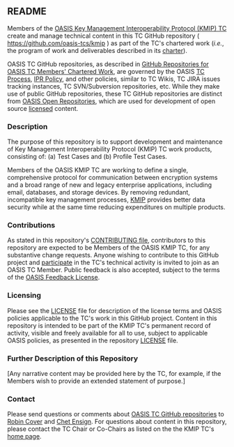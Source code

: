 <div>
<h2>README</h2>

<p>Members of the <a href="https://www.oasis-open.org/committees/kmip/">OASIS Key Management Interoperability Protocol (KMIP) TC</a> create and manage technical content in this TC GitHub repository ( <a href="https://github.com/oasis-tcs/kmip">https://github.com/oasis-tcs/kmip</a> ) as part of the TC's chartered work (<i>i.e.</i>, the program of work and deliverables described in its <a href="https://www.oasis-open.org/committees/kmip/charter.php">charter</a>).</p>

<p>OASIS TC GitHub repositories, as described in <a href="https://www.oasis-open.org/resources/tcadmin/github-repositories-for-oasis-tc-members-chartered-work">GitHub Repositories for OASIS TC Members' Chartered Work</a>, are governed by the OASIS <a href="https://www.oasis-open.org/policies-guidelines/tc-process">TC Process</a>, <a href="https://www.oasis-open.org/policies-guidelines/ipr">IPR Policy</a>, and other policies, similar to TC Wikis, TC JIRA issues tracking instances, TC SVN/Subversion repositories, etc.  While they make use of public GitHub repositories, these TC GitHub repositories are distinct from <a href="https://www.oasis-open.org/resources/open-repositories">OASIS Open Repositories</a>, which are used for development of open source <a href="https://www.oasis-open.org/resources/open-repositories/licenses">licensed</a> content.</p>
</div>

<div>
<h3>Description</h3>

<p>The purpose of this repository is to support development and maintenance of Key Management Interoperability Protocol (KMIP) TC work products, consisting of: (a) Test Cases and (b) Profile Test Cases.</p>

<p>Members of the OASIS KMIP TC are working to define a single, comprehensive protocol for communication between encryption systems and a broad range of new and legacy enterprise applications, including email, databases, and storage devices. By removing redundant, incompatible key management processes, <a href="http://docs.oasis-open.org/kmip/spec/v1.4/">KMIP</a> provides better data security while at the same time reducing expenditures on multiple products.</p>

</div>

<div>
<h3>Contributions</h3>
<p>As stated in this repository's <a href="https://github.com/oasis-tcs/kmip/blob/master/CONTRIBUTING.md">CONTRIBUTING file</a>, contributors to this repository are expected to be Members of the OASIS KMIP TC, for any substantive change requests.  Anyone wishing to contribute to this GitHub project and <a href="https://www.oasis-open.org/join/participation-instructions">participate</a> in the TC's technical activity is invited to join as an OASIS TC Member.  Public feedback is also accepted, subject to the terms of the <a href="https://www.oasis-open.org/policies-guidelines/ipr#appendixa">OASIS Feedback License</a>.</p>
</div>


<div>
<h3>Licensing</h3>
<p>Please see the <a href="https://github.com/oasis-tcs/kmip/blob/master/LICENSE.md">LICENSE</a> file for description of the license terms and OASIS policies applicable to the TC's work in this GitHub project. Content in this repository is intended to be part of the KMIP TC's permanent record of activity, visible and freely available for all to use, subject to applicable OASIS policies, as presented in the repository <a href="https://github.com/oasis-tcs/kmip/blob/master/LICENSE.md">LICENSE</a> file.</p>
</div>

<div>
<h3>Further Description of this Repository</h3>

<p>[Any narrative content may be provided here by the TC, for example, if the Members wish to provide an extended statement of purpose.]</p>
</div>

<div>

<h3>Contact</h3>
<p>Please send questions or comments about <a href="https://www.oasis-open.org/resources/tcadmin/github-repositories-for-oasis-tc-members-chartered-work">OASIS TC GitHub repositories</a> to <a href="mailto:robin@oasis-open.org">Robin Cover</a> and <a href="mailto:chet.ensign@oasis-open.org">Chet Ensign</a>.  For questions about content in this repository, please contact the TC Chair or Co-Chairs as listed on the the KMIP TC's <a href="https://www.oasis-open.org/committees/kmip/">home page</a>.</p>
</div>
